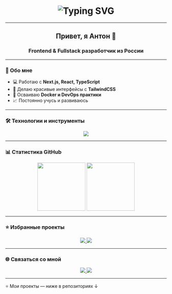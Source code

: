 <!-- Заголовок с печатающимся текстом -->
<h1 align="center">
  <img src="https://readme-typing-svg.herokuapp.com?font=Fira+Code&size=28&duration=3000&pause=1000&color=2E97F7&center=true&vCenter=true&width=600&lines=Привет,+я+Антон+👋;Frontend+и+Fullstack+разработчик" alt="Typing SVG" />
</h1>

---

<h2 align="center">Привет, я Антон 👋</h1>
<h3 align="center">Frontend & Fullstack разработчик из России</h3>

---

### 🚀 Обо мне
- 💻 Работаю с **Next.js, React, TypeScript**  
- 🎨 Делаю красивые интерфейсы с **TailwindCSS**  
- 🐳 Осваиваю **Docker и DevOps практики**  
- 📈 Постоянно учусь и развиваюсь  

---

### 🛠️ Технологии и инструменты
<p align="center">
  <img src="https://skillicons.dev/icons?i=ts,js,react,next,tailwind,nodejs,express,postgres,docker,git,github,vscode" />
</p>

---

### 📊 Статистика GitHub
<p align="center">
  <img src="https://github-readme-stats.vercel.app/api?username=AntonShirobokov&show_icons=true&theme=tokyonight&hide_border=true" height="150"/>
  <img src="https://github-readme-stats.vercel.app/api/top-langs/?username=AntonShirobokov&layout=compact&theme=tokyonight&hide_border=true" height="150"/>
</p>

---

### ⭐ Избранные проекты
<p align="center">
  <a href="https://github.com/AntonShirobokov/название_проекта1">
    <img src="https://github-readme-stats.vercel.app/api/pin/?username=AntonShirobokov&repo=название_проекта1&theme=tokyonight" />
  </a>
  <a href="https://github.com/AntonShirobokov/название_проекта2">
    <img src="https://github-readme-stats.vercel.app/api/pin/?username=AntonShirobokov&repo=название_проекта2&theme=tokyonight" />
  </a>
</p>

---

### 🌐 Связаться со мной
<p align="center">
  <a href="https://t.me/твой_telegram">
    <img src="https://img.shields.io/badge/Telegram-2CA5E0?style=for-the-badge&logo=telegram&logoColor=white"/>
  </a>
  <a href="https://linkedin.com/in/твой_linkedin">
    <img src="https://img.shields.io/badge/LinkedIn-0077B5?style=for-the-badge&logo=linkedin&logoColor=white"/>
  </a>
</p>

---

⭐️ Мои проекты — ниже в репозиториях ↓
